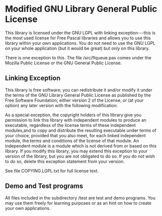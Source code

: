 # Modified GNU Library General Public License

This library is licensed under the GNU LGPL with linking exception---this is the most used license for Free Pascal libraries and allows you to use this library within your own applications. You do not need to use the GNU LGPL on your whole application (but it would be great) but only on this library.

There is one exception to this. The file /src/flqueue.pas comes under the Mozilla Public License or the GNU General Public License.

## Linking Exception
This library is free software; you can redistribute it and/or modify it
under the terms of the GNU Library General Public License as published by
the Free Software Foundation; either version 2 of the License, or (at your
option) any later version with the following modification:

As a special exception, the copyright holders of this library give you
permission to link this library with independent modules to produce an
executable, regardless of the license terms of these independent modules,and
to copy and distribute the resulting executable under terms of your choice,
provided that you also meet, for each linked independent module, the terms
and conditions of the license of that module. An independent module is a
module which is not derived from or based on this library. If you modify
this library, you may extend this exception to your version of the library,
but you are not obligated to do so. If you do not wish to do so, delete this
exception statement from your version.

See file COPYING.LGPL.txt for full license text.

## Demo and Test programs
All files included in the subdirectory /test are test and demo programs. You may use them freely for learning purposes or as an hint on how to create your own applications.